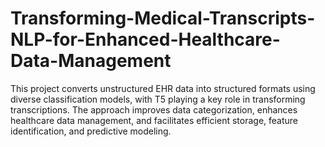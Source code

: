 # Transforming-Medical-Transcripts-NLP-for-Enhanced-Healthcare-Data-Management
This project converts unstructured EHR data into structured formats using diverse classification models, with T5 playing a key role in transforming transcriptions. The approach improves data categorization, enhances healthcare data management, and facilitates efficient storage, feature identification, and predictive modeling.
